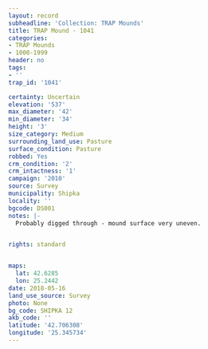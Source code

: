 ```yaml
---
layout: record
subheadline: 'Collection: TRAP Mounds'
title: TRAP Mound - 1041
categories:
- TRAP Mounds
- 1000-1999
header: no
tags:
- ''
trap_id: '1041'

certainty: Uncertain
elevation: '537'
max_diameter: '42'
min_diameter: '34'
height: '3'
size_category: Medium
surrounding_land_use: Pasture
surface_condition: Pasture
robbed: Yes
crm_condition: '2'
crm_intactness: '1'
campaign: '2010'
source: Survey
municipality: Shipka
locality: ''
bgcode: DS001
notes: |-
  Probably digged through - mound surface very uneven.


rights: standard


maps:
  lat: 42.6285
  lon: 25.2442
date: 2018-05-16
land_use_source: Survey
photo: None
bg_code: SHIPKA 12
akb_code: ''
latitude: '42.706308'
longitude: '25.345734'
---
```

